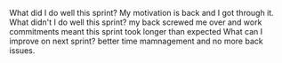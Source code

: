 What did I do well this sprint?
My motivation is back and I got through it.
What didn't I do well this sprint?
my back screwed me over and work commitments meant this sprint took longer than expected
What can I improve on next sprint?
better time mamnagement and no more back issues.
